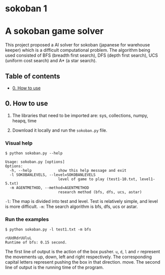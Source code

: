 # sokoban 1
 

 A sokoban game solver
===========================
This project proposed a AI solver for sokoban (japanese for warehouse keeper) which is a difficult computational problem. The algorithm being used consisted of BFS (breadth first search), DFS (depth first search), UCS (uniform cost search) and A* (a star search).


## Table of contents

* [0. How to use](#0)


<a id="0"></a>
## 0. How to use

1. The libraries that need to be imported are: sys, collections, numpy, heapq, time

2. Download it locally and run the `sokoban.py` file.


### Visual help


```
$ python sokoban.py --help
```
```
Usage: sokoban.py [options]
Options:
  -h, --help            show this help message and exit
  -l SOKOBANLEVELS, --level=SOKOBANLEVELS
                        level of game to play (test1-10.txt, level1-5.txt)
  -m AGENTMETHOD, --method=AGENTMETHOD
                        research method (bfs, dfs, ucs, astar)
```

`-l`: The map is divided into test and level. Test is relatively simple, and level is more difficult.
`-m`: The search algorithm is bfs, dfs, ucs or astar.


### Run the examples

```
$ python sokoban.py -l test1.txt -m bfs
```
```
rUUdRdrUUluL
Runtime of bfs: 0.15 second.
```

The first line of output is the action of the box pusher. `u`, `d`, `l` and `r` represent the movements up, down, left and right respectively. The corresponding capital letters represent pushing the box in that direction. move. The second line of output is the running time of the program.

